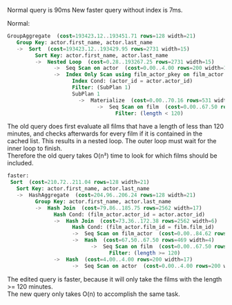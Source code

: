 Normal query is 90ms
New faster query without index is 7ms. 

Normal:
```sql
GroupAggregate  (cost=193423.12..193451.71 rows=128 width=21)
   Group Key: actor.first_name, actor.last_name
   ->  Sort  (cost=193423.12..193429.95 rows=2731 width=15)
         Sort Key: actor.first_name, actor.last_name
         ->  Nested Loop  (cost=0.28..193267.25 rows=2731 width=15)
               ->  Seq Scan on actor  (cost=0.00..4.00 rows=200 width=17)
               ->  Index Only Scan using film_actor_pkey on film_actor  (cost=0.28..966.18 rows=14 width=4)
                     Index Cond: (actor_id = actor.actor_id)
                     Filter: (SubPlan 1)
                     SubPlan 1
                       ->  Materialize  (cost=0.00..70.16 rows=531 width=4)
                             ->  Seq Scan on film  (cost=0.00..67.50 rows=531 width=4)
                                   Filter: (length < 120)
```

The old query does first evaluate all films that have a length of less than 120 minutes, and checks afterwards for every film if it is contained in the cached list.
This results in a nested loop. The outer loop must wait for the inner loop to finish. <br>
Therefore the old query takes O(n²) time to look for which films should be included.

```sql
faster: 
 Sort  (cost=210.72..211.04 rows=128 width=21)
   Sort Key: actor.first_name, actor.last_name
   ->  HashAggregate  (cost=204.96..206.24 rows=128 width=21)
         Group Key: actor.first_name, actor.last_name
         ->  Hash Join  (cost=79.86..185.75 rows=2562 width=17)
               Hash Cond: (film_actor.actor_id = actor.actor_id)
               ->  Hash Join  (cost=73.36..172.38 rows=2562 width=6)
                     Hash Cond: (film_actor.film_id = film.film_id)
                     ->  Seq Scan on film_actor  (cost=0.00..84.62 rows=5462 width=4)
                     ->  Hash  (cost=67.50..67.50 rows=469 width=4)
                           ->  Seq Scan on film  (cost=0.00..67.50 rows=469 width=4)
                                 Filter: (length >= 120)
               ->  Hash  (cost=4.00..4.00 rows=200 width=17)
                     ->  Seq Scan on actor  (cost=0.00..4.00 rows=200 width=17)
```

The edited query is faster, because it will only take the films with the length >= 120 minutes. <br>
The new query only takes O(n) to accomplish the same task.